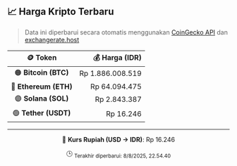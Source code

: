 

<!-- HARGA_KRIPTO -->
## 📈 Harga Kripto Terbaru

> Data ini diperbarui secara otomatis menggunakan [CoinGecko API](https://www.coingecko.com/) dan [exchangerate.host](https://exchangerate.host/)

<div align="center">

| 🪙 Token | 💰 Harga (IDR) |
|:------:|---------------:|
| 🟠 **Bitcoin (BTC)**   | Rp 1.886.008.519 |
| 🔵 **Ethereum (ETH)**  | Rp 64.094.475 |
| 🟣 **Solana (SOL)**    | Rp 2.843.387 |
| 🟢 **Tether (USDT)**   | Rp 16.246 |

---

💱 **Kurs Rupiah (USD → IDR)**: Rp 16.246

🕒 <sub>Terakhir diperbarui: 8/8/2025, 22.54.40</sub>

</div>
<!-- /HARGA_KRIPTO -->